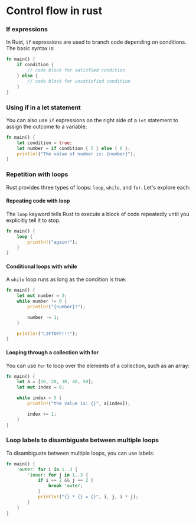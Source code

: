 # Control flow in rust

### If expressions

In Rust, `if` expressions are used to branch code depending on conditions. The basic syntax is:

```rust
fn main() {
    if condition {
        // code block for satisfied condition
    } else {
        // code block for unsatisfied condition
    }
}
```

### Using if in a let statement

You can also use `if` expressions on the right side of a `let` statement to assign the outcome to a variable:

```rust
fn main() {
    let condition = true;
    let number = if condition { 5 } else { 6 };
    println!("The value of number is: {number}");
}
```

### Repetition with loops

Rust provides three types of loops: `loop`, `while`, and `for`. Let's explore each:

#### Repeating code with loop

The `loop` keyword tells Rust to execute a block of code repeatedly until you explicitly tell it to stop.

```rust
fn main() {
    loop {
        println!("again!");
    }
}
```

#### Conditional loops with while

A `while` loop runs as long as the condition is true:

```rust
fn main() {
    let mut number = 3;
    while number != 0 {
        println!("{number}!");

        number -= 1;
    }

    println!("LIFTOFF!!!");
}
```

#### Looping through a collection with for

You can use `for` to loop over the elements of a collection, such as an array:

```rust
fn main() {
    let a = [10, 20, 30, 40, 50];
    let mut index = 0;

    while index < 5 {
        println!("the value is: {}", a[index]);

        index += 1;
    }
}
```



### Loop labels to disambiguate between multiple loops

To disambiguate between multiple loops, you can use labels:

```rust
fn main() {
    'outer: for i in 1..3 {
        'inner: for j in 1..3 {
            if i == 2 && j == 2 {
                break 'outer;
            }
            println!("{} * {} = {}", i, j, i * j);
        }
    }
}
```
